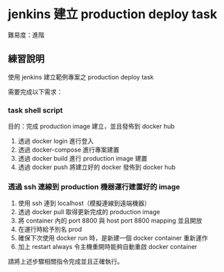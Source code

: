 # jenkins 建立 production deploy task

難易度：進階

## 練習說明

使用 jenkins 建立範例專案之 production deploy task

需要完成以下需求：

### task shell script

目的：完成 production image 建立，並且發佈到 docker hub

1. 透過 docker login 進行登入
2. 透過 docker-compose 進行專案建置
3. 透過 docker build 進行 production image 建置
4. 透過 docker push 將建立好的 docker 發佈到 docker hub

### 透過 ssh 連線到 production 機器運行建置好的 image

1. 使用 ssh 連到 localhost（模擬連線到遠端機器）
2. 透過 docker pull 取得更新完成的 production image
3. 將 container 內的 port 8800 與 host port 8800 mapping 並且開放
4. 在運行時給予別名 prod
5. 確保下次使用 docker run 時，是新建一個 docker container 重新運作
6. 加上 restart always 令主機重開時能夠自動重啟 docker container

請將上述步驟相關指令完成並且正確執行。
